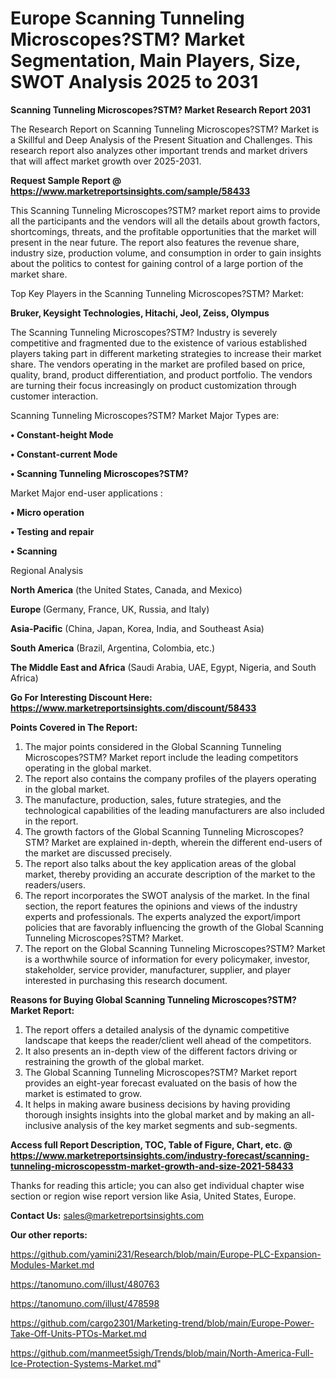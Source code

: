 # Europe Scanning Tunneling Microscopes?STM? Market Segmentation, Main Players, Size, SWOT Analysis 2025 to 2031

<strong>Scanning Tunneling Microscopes?STM? Market Research Report 2031</strong>

The Research Report on Scanning Tunneling Microscopes?STM? Market is a Skillful and Deep Analysis of the Present Situation and Challenges. This research report also analyzes other important trends and market drivers that will affect market growth over 2025-2031.

<strong>Request Sample Report @ <a href=https://www.marketreportsinsights.com/sample/58433>https://www.marketreportsinsights.com/sample/58433</a></strong>

This Scanning Tunneling Microscopes?STM? market report aims to provide all the participants and the vendors will all the details about growth factors, shortcomings, threats, and the profitable opportunities that the market will present in the near future. The report also features the revenue share, industry size, production volume, and consumption in order to gain insights about the politics to contest for gaining control of a large portion of the market share.

Top Key Players in the Scanning Tunneling Microscopes?STM? Market:

<strong>Bruker, Keysight Technologies, Hitachi, Jeol, Zeiss, Olympus</strong>

The Scanning Tunneling Microscopes?STM? Industry is severely competitive and fragmented due to the existence of various established players taking part in different marketing strategies to increase their market share. The vendors operating in the market are profiled based on price, quality, brand, product differentiation, and product portfolio. The vendors are turning their focus increasingly on product customization through customer interaction.

Scanning Tunneling Microscopes?STM? Market Major Types are:

<strong>• Constant-height Mode

• Constant-current Mode

• Scanning Tunneling Microscopes?STM?</strong>

Market Major end-user applications :

<strong>• Micro operation

• Testing and repair

• Scanning</strong>

Regional Analysis

</u><strong><b>North America</b></strong> (the United States, Canada, and Mexico)

<strong><b>Europe </b></strong>(Germany, France, UK, Russia, and Italy)

<strong><b>Asia-Pacific</b></strong> (China, Japan, Korea, India, and Southeast Asia)

<strong><b>South America</b></strong> (Brazil, Argentina, Colombia, etc.)

<strong><b>The Middle East and Africa</b></strong> (Saudi Arabia, UAE, Egypt, Nigeria, and South Africa)

<strong>Go For Interesting Discount Here: <a href=https://www.marketreportsinsights.com/discount/58433>https://www.marketreportsinsights.com/discount/58433</a></strong>

<strong>Points Covered in The Report:</strong>
<ol>
  <li>The major points considered in the Global Scanning Tunneling Microscopes?STM? Market report include the leading competitors operating in the global market.</li>
  <li>The report also contains the company profiles of the players operating in the global market.</li>
  <li>The manufacture, production, sales, future strategies, and the technological capabilities of the leading manufacturers are also included in the report.</li>
  <li>The growth factors of the Global Scanning Tunneling Microscopes?STM? Market are explained in-depth, wherein the different end-users of the market are discussed precisely.</li>
  <li>The report also talks about the key application areas of the global market, thereby providing an accurate description of the market to the readers/users.</li>
  <li>The report incorporates the SWOT analysis of the market. In the final section, the report features the opinions and views of the industry experts and professionals. The experts analyzed the export/import policies that are favorably influencing the growth of the Global Scanning Tunneling Microscopes?STM? Market.</li>
  <li>The report on the Global Scanning Tunneling Microscopes?STM? Market is a worthwhile source of information for every policymaker, investor, stakeholder, service provider, manufacturer, supplier, and player interested in purchasing this research document.</li>
</ol>
<strong>Reasons for Buying Global Scanning Tunneling Microscopes?STM? Market Report:</strong>

<ol>
  <li>The report offers a detailed analysis of the dynamic competitive landscape that keeps the reader/client well ahead of the competitors.</li>
  <li>It also presents an in-depth view of the different factors driving or restraining the growth of the global market.</li>
  <li>The Global Scanning Tunneling Microscopes?STM? Market report provides an eight-year forecast evaluated on the basis of how the market is estimated to grow.</li>
  <li>It helps in making aware business decisions by having providing thorough insights insights into the global market and by making an all-inclusive analysis of the key market segments and sub-segments.</li>
</ol>
<strong>Access full Report Description, TOC, Table of Figure, Chart, etc. @ <a href=https://www.marketreportsinsights.com/industry-forecast/scanning-tunneling-microscopesstm-market-growth-and-size-2021-58433>https://www.marketreportsinsights.com/industry-forecast/scanning-tunneling-microscopesstm-market-growth-and-size-2021-58433</a></strong>


Thanks for reading this article; you can also get individual chapter wise section or region wise report version like Asia, United States, Europe.

<strong>Contact Us:</strong>
sales@marketreportsinsights.com

<strong>Our other reports:</strong>

<a href=https://github.com/yamini231/Research/blob/main/Europe-PLC-Expansion-Modules-Market.md>https://github.com/yamini231/Research/blob/main/Europe-PLC-Expansion-Modules-Market.md</a>

<a href=https://tanomuno.com/illust/480763>https://tanomuno.com/illust/480763</a>

<a href=https://tanomuno.com/illust/478598>https://tanomuno.com/illust/478598</a>

<a href=https://github.com/cargo2301/Marketing-trend/blob/main/Europe-Power-Take-Off-Units-PTOs-Market.md>https://github.com/cargo2301/Marketing-trend/blob/main/Europe-Power-Take-Off-Units-PTOs-Market.md</a>

<a href=https://github.com/manmeet5sigh/Trends/blob/main/North-America-Full-Ice-Protection-Systems-Market.md>https://github.com/manmeet5sigh/Trends/blob/main/North-America-Full-Ice-Protection-Systems-Market.md</a>"
